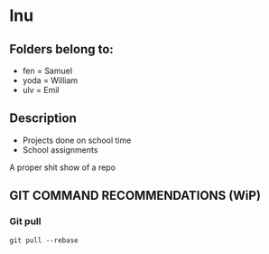 # lnu

## Folders belong to:

- fen = Samuel
- yoda = William
- ulv = Emil

## Description

- Projects done on school time
- School assignments

A proper shit show of a repo

## GIT COMMAND RECOMMENDATIONS (WiP)

### Git pull
`git pull --rebase`
